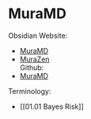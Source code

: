 # MuraMD

Obsidian Website:
- [MuraMD](https://publish.obsidian.md/muramd)   
- [MuraZen](https://publish.obsidian.md/mura-zen )  
Github:
- [MuraMD](https://github.com/laplus3667/MuraMD/tree/main) 

Terminology:
- [[01.01 Bayes Risk]] 

